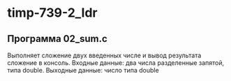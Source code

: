 # timp-739-2_ldr
## Программа 02_sum.c
Выполняет сложение двух введенных числе и вывод результата сложение в консоль.
Входные данные: два числа разделенные запятой, типа double. Выходные данные: число типа double
